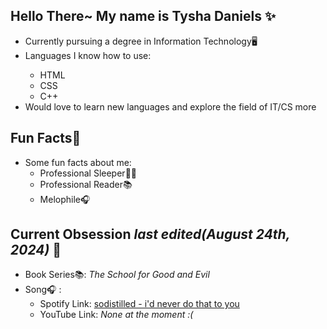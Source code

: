 ## Hello There~ My name is Tysha Daniels ✨
<ul>
    <li>Currently pursuing a degree in Information Technology🖥️</li>
    <li>Languages I know how to use: </li>
      <ul>
        <li>HTML</li>
        <li>CSS</li>
        <li>C++</li>
      </ul>
    <li>Would love to learn new languages and explore the field of IT/CS more</li>
</ul>

## Fun Facts🎉
<ul>
    <li>Some fun facts about me:
          <ul>
            <li>Professional Sleeper💪💤</li>
            <li>Professional Reader📚</li>
            <li>Melophile🎧</li>
          </ul>
    </li>
</ul>

## Current Obsession <i>last edited(August 24th, 2024)</i> 💝
<ul>
  <li>Book Series📚: <i>The School for Good and Evil</i> </li>
  <li>Song🎧 : 
    <ul>
      <li>Spotify Link: <a href="https://open.spotify.com/track/0DmfBkkvrPR9f2KQJuE2ui?si=b1e0be86a43c43c1" target="_blank">sodistilled - i'd never do that to you</a> </li>
      <li>YouTube Link: <i>None at the moment :( </i> </li>
    </ul> 
  </li>
</ul>


<!--
**aoideee/aoideee** is a ✨ _special_ ✨ repository because its `README.md` (this file) appears on your GitHub profile.

Here are some ideas to get you started:

- 🔭 I’m currently working on ...
- 🌱 I’m currently learning ...
- 👯 I’m looking to collaborate on ...
- 🤔 I’m looking for help with ...
- 💬 Ask me about ...
- 📫 How to reach me: ...
- 😄 Pronouns: ...
- ⚡ Fun fact: ...
-->
